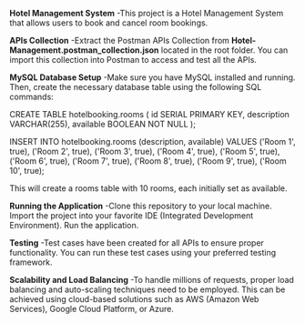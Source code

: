 **Hotel Management System**
-This project is a Hotel Management System that allows users to book and 
cancel room bookings.

**APIs Collection**
-Extract the Postman APIs Collection from **Hotel-Management.postman_collection.json**
located in the root folder. You can import this collection into Postman to access 
and test all the APIs.

**MySQL Database Setup**
-Make sure you have MySQL installed and running. Then, create the necessary database table
using the following SQL commands:

CREATE TABLE hotelbooking.rooms (
id SERIAL PRIMARY KEY,
description VARCHAR(255),
available BOOLEAN NOT NULL
);

INSERT INTO hotelbooking.rooms (description, available) VALUES
('Room 1', true),
('Room 2', true),
('Room 3', true),
('Room 4', true),
('Room 5', true),
('Room 6', true),
('Room 7', true),
('Room 8', true),
('Room 9', true),
('Room 10', true);

This will create a rooms table with 10 rooms, each initially set as available.

**Running the Application**
-Clone this repository to your local machine.
Import the project into your favorite IDE (Integrated Development Environment).
Run the application.

**Testing**
-Test cases have been created for all APIs to ensure proper functionality.
You can run these test cases using your preferred testing framework.

**Scalability and Load Balancing**
-To handle millions of requests, proper load balancing and auto-scaling techniques need to
be employed. This can be achieved using cloud-based solutions such as AWS (Amazon Web Services),
Google Cloud Platform, or Azure.
